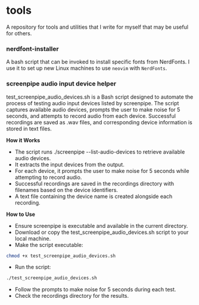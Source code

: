 # tools

A repository for tools and utilities that I write for myself that may be useful for others.

### nerdfont-installer

A bash script that can be invoked to install specific fonts from NerdFonts. I use it to set up new Linux machines to use `neovim` with `NerdFonts`.

### screenpipe audio input device helper

test_screenpipe_audio_devices.sh is a Bash script designed to automate the process of testing audio input devices listed by screenpipe. The script captures available audio devices, prompts the user to make noise for 5 seconds, and attempts to record audio from each device. Successful recordings are saved as .wav files, and corresponding device information is stored in text files.

**How it Works**

* The script runs ./screenpipe --list-audio-devices to retrieve available audio devices.
* It extracts the input devices from the output.
* For each device, it prompts the user to make noise for 5 seconds while attempting to record audio.
* Successful recordings are saved in the recordings directory with filenames based on the device identifiers.
* A text file containing the device name is created alongside each recording.

**How to Use**

* Ensure screenpipe is executable and available in the current directory.
* Download or copy the test_screenpipe_audio_devices.sh script to your local machine.
* Make the script executable:

```bash
chmod +x test_screenpipe_audio_devices.sh
```

* Run the script:

```bash
./test_screenpipe_audio_devices.sh

```

* Follow the prompts to make noise for 5 seconds during each test.
* Check the recordings directory for the results.


